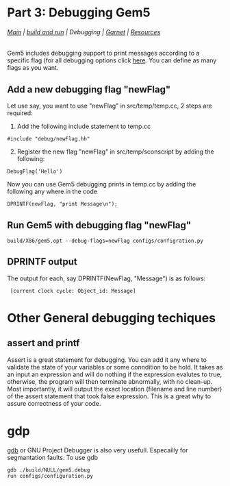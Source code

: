 # Part 3: Debugging Gem5
###### [Main](index) | [build and run](part2) | Debugging | [Garnet](part4) | [Resources](part5)
Gem5 includes debugging support to print messages according to a specific flag (for all debugging options click [here](http://learning.gem5.org/book/part2/debugging.html#debug-output). You can define as many flags as you want. 

## Add a new debugging flag "newFlag"
Let use say, you want to use "newFlag" in src/temp/temp.cc, 2 steps are required:  
1. Add the following include statement to temp.cc
```
#include "debug/newFlag.hh"
```
2. Register the new flag "newFlag" in src/temp/sconscript by adding the following:
```
DebugFlag('Hello')
```
Now you can use Gem5 debugging prints in temp.cc by adding the following any where in the code
```
DPRINTF(newFlag, "print Message\n");
```

## Run Gem5 with debugging flag "newFlag"
```
build/X86/gem5.opt --debug-flags=newFlag configs/configration.py 
```
## DPRINTF output
 The output for each, say DPRINTF(NewFlag, "Message") is as follows:
 ```
  [current clock cycle: Object_id: Message]
 ```

# Other General debugging techiques
## assert and printf
Assert is a great statement for debugging. You can add it any where to validate the state of your variables or some conndition to be hold. It takes as an input an expression and will do nothing if the expression evalutes to true, otherwise, the program will then terminate abnormally, with no clean-up. Most importantly, it will output the exact location (filename and line number) of the assert statement that took false expression. This is a great why to assure correctness of your code. 
# gdp
[gdb](https://www.gnu.org/software/gdb/) or GNU Project Debugger is also very usefull. Especailly for segmantation faults. 
To use gdb 
```
gdb ./build/NULL/gem5.debug
run configs/configuration.py
```
